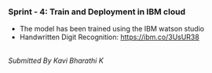 ### Sprint - 4: Train and Deployment in IBM cloud
- The model has been trained using the IBM watson studio
- Handwritten Digit Recognition: https://ibm.co/3UsUR38
<br>
<footer><i>Submitted By Kavi Bharathi K</i></footer>

